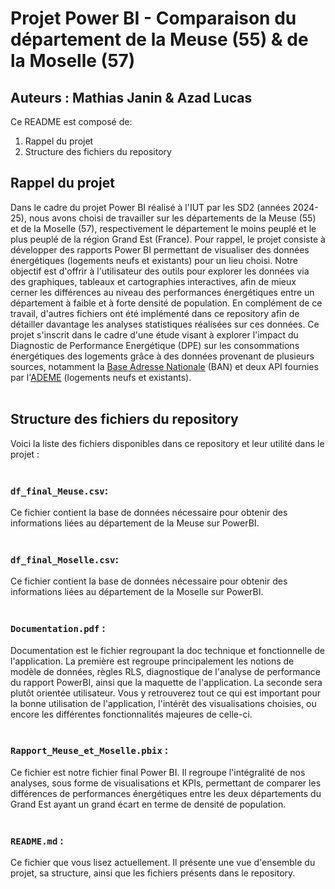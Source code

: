# Projet Power BI - Comparaison du département de la Meuse (55) & de la Moselle (57)
## Auteurs : Mathias Janin & Azad Lucas

Ce README est composé de:
1. Rappel du projet
2. Structure des fichiers du repository


## Rappel du projet
Dans le cadre du projet Power BI réalisé à l'IUT par les SD2 (années 2024-25), nous avons choisi de travailler sur les départements de la Meuse (55) et de la Moselle (57), respectivement le département le moins peuplé et le plus peuplé de la région Grand Est (France). Pour rappel, le projet consiste à développer des rapports Power BI permettant de visualiser des données énergétiques (logements neufs et existants) pour un lieu choisi.  Notre objectif est d'offrir à l'utilisateur des outils pour explorer les données via des graphiques, tableaux et cartographies interactives, afin de mieux cerner les différences au niveau des performances énergétiques entre un département à faible et à forte densité de population. En complément de ce travail, d'autres fichiers ont été implémenté dans ce repository afin de détailler davantage les analyses statistiques réalisées sur ces données. Ce projet s'inscrit dans le cadre d'une étude visant à explorer l'impact du Diagnostic de Performance Energétique (DPE) sur les consommations énergétiques des logements grâce à des données provenant de plusieurs sources, notamment la [Base Adresse Nationale](https://adresse.data.gouv.fr/data/ban/adresses/latest/csv) (BAN) et deux API fournies par l'[ADEME](https://data.ademe.fr/datasets?topics=BR8GjsXga) (logements neufs et existants).
<br>
</br>

## Structure des fichiers du repository
Voici la liste des fichiers disponibles dans ce repository et leur utilité dans le projet :
<br>
</br>
### **`df_final_Meuse.csv`**: 
Ce fichier contient la base de données nécessaire pour obtenir des informations liées au département de la Meuse sur PowerBI.
<br>
</br>
### **`df_final_Moselle.csv`**: 
Ce fichier contient la base de données nécessaire pour obtenir des informations liées au département de la Moselle sur PowerBI.
<br>
</br>
### **`Documentation.pdf`** : 
Documentation est le fichier regroupant la doc technique et fonctionnelle de l'application. La première est regroupe principalement les notions de modèle de données, règles RLS, diagnostique de l'analyse de performance du rapport PowerBI, ainsi que la maquette de l'application. 
La seconde sera plutôt orientée utilisateur. Vous y retrouverez tout ce qui est important pour la bonne utilisation de l'application, l'intérêt des visualisations choisies, ou encore les différentes fonctionnalités majeures de celle-ci.
<br>
</br>
### **`Rapport_Meuse_et_Moselle.pbix`** : 
Ce fichier est notre fichier final Power BI. Il regroupe l'intégralité de nos analyses, sous forme de visualisations et KPIs, permettant de comparer les différences de performances énergétiques entre les deux départements du Grand Est ayant un grand écart en terme de densité de population.
<br>
</br>
### **`README.md`** : 
Ce fichier que vous lisez actuellement. Il présente une vue d'ensemble du projet, sa structure, ainsi que les fichiers présents dans le repository.
